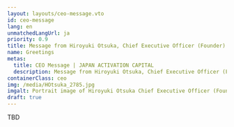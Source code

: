 ```yaml
---
layout: layouts/ceo-message.vto
id: ceo-message
lang: en
unmatchedLangUrl: ja
priority: 0.9
title: Message from Hiroyuki Otsuka, Chief Executive Officer (Founder)
name: Greetings
metas:
  title: CEO Message | JAPAN ACTIVATION CAPITAL
  description: Message from Hiroyuki Otsuka, Chief Executive Officer (Founder) of Japan Activation Capital
containerClass: ceo
img: /media/HOtsuka_2785.jpg
imgalt: Portrait image of Hiroyuki Otsuka Chief Executive Officer (Founder)
draft: true
---
```


TBD
